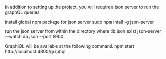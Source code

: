 In addition to setting up the project, you will require a json server to run the graphQL queries

install global npm package for json server
sudo npm intall -g json-server

run the json server from within the directory where db.json exist
json-server --watch db.json --port 8900

GraphiQL will be available at the following command. 
npm start 
http://localhost:4800/graphql
